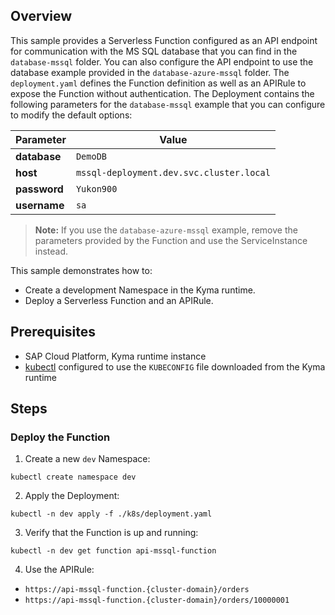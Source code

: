 ## Overview

This sample provides a Serverless Function configured as an API endpoint for communication with the MS SQL database that you can find in the `database-mssql` folder. You can also configure the API endpoint to use the database example provided in the `database-azure-mssql` folder. The `deployment.yaml` defines the Function definition as well as an APIRule to expose the Function without authentication. The Deployment contains the following parameters for the `database-mssql` example that you can configure to modify the default options:

| Parameter     | Value                                  |
| -------- | -------------------------------------- |
| **database** | `DemoDB`                                 |
| **host**     | `mssql-deployment.dev.svc.cluster.local` |
| **password** | `Yukon900`                               |
| **username** | `sa`                                     |

>**Note:** If you use the `database-azure-mssql` example, remove the parameters provided by the Function and use the ServiceInstance instead.

This sample demonstrates how to:

- Create a development Namespace in the Kyma runtime.
- Deploy a Serverless Function and an APIRule.

## Prerequisites

- SAP Cloud Platform, Kyma runtime instance
- [kubectl](https://kubernetes.io/docs/tasks/tools/install-kubectl/) configured to use the `KUBECONFIG` file downloaded from the Kyma runtime

## Steps

### Deploy the Function

1. Create a new `dev` Namespace:

```shell script
kubectl create namespace dev
```

2. Apply the Deployment:

```shell script
kubectl -n dev apply -f ./k8s/deployment.yaml
```

3. Verify that the Function is up and running:

```shell script
kubectl -n dev get function api-mssql-function
```

4. Use the APIRule:
  - `https://api-mssql-function.{cluster-domain}/orders`
  - `https://api-mssql-function.{cluster-domain}/orders/10000001`
